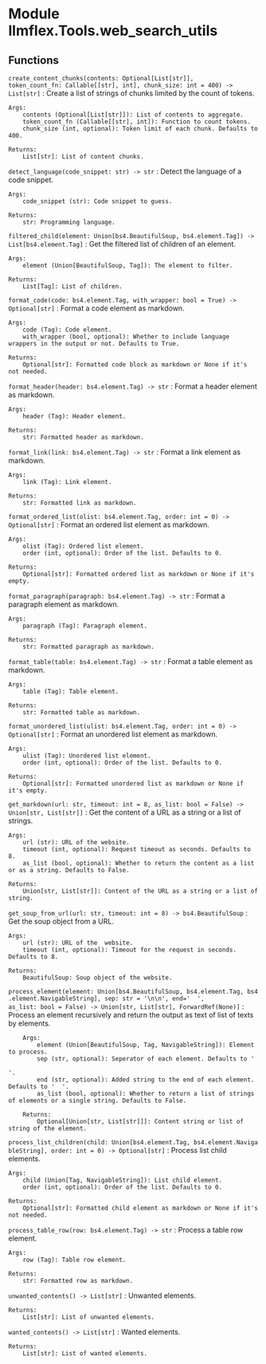 Module llmflex.Tools.web_search_utils
=====================================

Functions
---------

    
`create_content_chunks(contents: Optional[List[str]], token_count_fn: Callable[[str], int], chunk_size: int = 400) ‑> List[str]`
:   Create a list of strings of chunks limited by the count of tokens.
    
    Args:
        contents (Optional[List[str]]): List of contents to aggregate.
        token_count_fn (Callable[[str], int]): Function to count tokens.
        chunk_size (int, optional): Token limit of each chunk. Defaults to 400.
    
    Returns:
        List[str]: List of content chunks.

    
`detect_language(code_snippet: str) ‑> str`
:   Detect the language of a code snippet.
    
    Args:
        code_snippet (str): Code snippet to guess.
    
    Returns:
        str: Programming language.

    
`filtered_child(element: Union[bs4.BeautifulSoup, bs4.element.Tag]) ‑> List[bs4.element.Tag]`
:   Get the filtered list of children of an element.
    
    Args:
        element (Union[BeautifulSoup, Tag]): The element to filter.
    
    Returns:
        List[Tag]: List of children.

    
`format_code(code: bs4.element.Tag, with_wrapper: bool = True) ‑> Optional[str]`
:   Format a code element as markdown.
    
    Args:
        code (Tag): Code element.
        with_wrapper (bool, optional): Whether to include language wrappers in the output or not. Defaults to True.
    
    Returns:
        Optional[str]: Formatted code block as markdown or None if it's not needed.

    
`format_header(header: bs4.element.Tag) ‑> str`
:   Format a header element as markdown.
    
    Args:
        header (Tag): Header element.
    
    Returns:
        str: Formatted header as markdown.

    
`format_link(link: bs4.element.Tag) ‑> str`
:   Format a link element as markdown.
    
    Args:
        link (Tag): Link element.
    
    Returns:
        str: Formatted link as markdown.

    
`format_ordered_list(olist: bs4.element.Tag, order: int = 0) ‑> Optional[str]`
:   Format an ordered list element as markdown.
    
    Args:
        olist (Tag): Ordered list element.
        order (int, optional): Order of the list. Defaults to 0.
    
    Returns:
        Optional[str]: Formatted ordered list as markdown or None if it's empty.

    
`format_paragraph(paragraph: bs4.element.Tag) ‑> str`
:   Format a paragraph element as markdown.
    
    Args:
        paragraph (Tag): Paragraph element.
    
    Returns:
        str: Formatted paragraph as markdown.

    
`format_table(table: bs4.element.Tag) ‑> str`
:   Format a table element as markdown.
    
    Args:
        table (Tag): Table element.
    
    Returns:
        str: Formatted table as markdown.

    
`format_unordered_list(ulist: bs4.element.Tag, order: int = 0) ‑> Optional[str]`
:   Format an unordered list element as markdown.
    
    Args:
        ulist (Tag): Unordered list element.
        order (int, optional): Order of the list. Defaults to 0.
    
    Returns:
        Optional[str]: Formatted unordered list as markdown or None if it's empty.

    
`get_markdown(url: str, timeout: int = 8, as_list: bool = False) ‑> Union[str, List[str]]`
:   Get the content of a URL as a string or a list of strings.
    
    Args:
        url (str): URL of the website.
        timeout (int, optional): Request timeout as seconds. Defaults to 8.
        as_list (bool, optional): Whether to return the content as a list or as a string. Defaults to False.
    
    Returns:
        Union[str, List[str]]: Content of the URL as a string or a list of string.

    
`get_soup_from_url(url: str, timeout: int = 8) ‑> bs4.BeautifulSoup`
:   Get the soup object from a URL.
    
    Args:
        url (str): URL of the  website.
        timeout (int, optional): Timeout for the request in seconds. Defaults to 8.
    
    Returns:
        BeautifulSoup: Soup object of the website.

    
`process_element(element: Union[bs4.BeautifulSoup, bs4.element.Tag, bs4.element.NavigableString], sep: str = '\n\n', end='  ', as_list: bool = False) ‑> Union[str, List[str], ForwardRef(None)]`
:   Process an element recursively and return the output as text of list of texts by elements.
    
        Args:
            element (Union[BeautifulSoup, Tag, NavigableString]): Element to process.
            sep (str, optional): Seperator of each element. Defaults to '
    
    '.
            end (str, optional): Added string to the end of each element. Defaults to '  '.
            as_list (bool, optional): Whether to return a list of strings of elements or a single string. Defaults to False.
    
        Returns:
            Optional[Union[str, List[str]]]: Content string or list of string of the element.

    
`process_list_children(child: Union[bs4.element.Tag, bs4.element.NavigableString], order: int = 0) ‑> Optional[str]`
:   Process list child elements.
    
    Args:
        child (Union[Tag, NavigableString]): List child element.
        order (int, optional): Order of the list. Defaults to 0.
    
    Returns:
        Optional[str]: Formatted child element as markdown or None if it's not needed.

    
`process_table_row(row: bs4.element.Tag) ‑> str`
:   Process a table row element.
    
    Args:
        row (Tag): Table row element.
    
    Returns:
        str: Formatted row as markdown.

    
`unwanted_contents() ‑> List[str]`
:   Unwanted elements.
    
    Returns:
        List[str]: List of unwanted elements.

    
`wanted_contents() ‑> List[str]`
:   Wanted elements.
    
    Returns:
        List[str]: List of wanted elements.